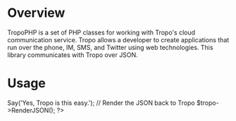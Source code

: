 Overview
========

TropoPHP is a set of PHP classes for working with Tropo's cloud communication service. Tropo allows a developer to create applications that run over the phone, IM, SMS, and Twitter using web technologies. This library communicates with Tropo over JSON.

Usage
=====

<?php
require 'TropoPHP.php';

$tropo = new Tropo();
// Use Tropo's text to speech to say a sentance.
$tropo->Say('Yes, Tropo is this easy.');

// Render the JSON back to Tropo
$tropo->RenderJSON();
?>